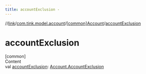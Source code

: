 ```yaml
---
title: accountExclusion -
---
```

//[link](../../index.md)/[com.tink.model.account](../index.md)/[[common]Account](index.md)/[accountExclusion](account-exclusion.md)



# accountExclusion  
[common]  
Content  
val [accountExclusion](account-exclusion.md): [Account.AccountExclusion](-account-exclusion/index.md)  



